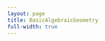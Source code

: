 ```yaml
---
layout: page
title: BasicAlgebraicGeometry
full-width: true
---
```



<div style="text-align: center">
<object type="image/svg+xml" data="/svgs/BasicAlgebraicGeometry.txt.svg"> </object>
</div>
